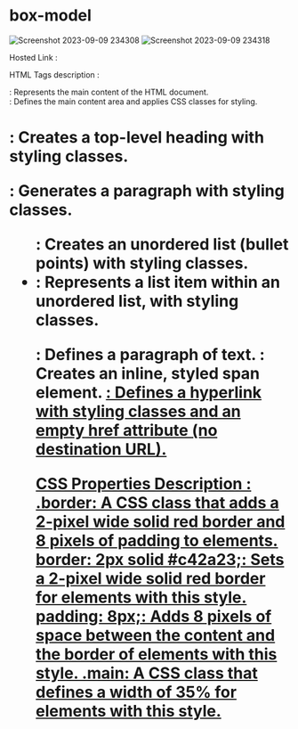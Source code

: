 # box-model
![Screenshot 2023-09-09 234308](https://github.com/jaideepsingh0085/box-model/assets/128147644/f7a7cb31-fcac-444c-a84e-4ca598be2dbc)
![Screenshot 2023-09-09 234318](https://github.com/jaideepsingh0085/box-model/assets/128147644/1e0a4a50-50d6-4f54-83aa-7d455030f835)

Hosted Link :

 HTML Tags description :
<body>: Represents the main content of the HTML document.
<main class="main border">: Defines the main content area and applies CSS classes for styling.
<h1 class="head border">: Creates a top-level heading with styling classes.
<p class="para border">: Generates a paragraph with styling classes.
<ul class="un border">: Creates an unordered list (bullet points) with styling classes.
<li class="list border">: Represents a list item within an unordered list, with styling classes.
<p>: Defines a paragraph of text.
<span class="button border">: Creates an inline, styled span element.
<a class="link border" href="">: Defines a hyperlink with styling classes and an empty href attribute (no destination URL).

CSS Properties Description :
.border: A CSS class that adds a 2-pixel wide solid red border and 8 pixels of padding to elements.
border: 2px solid #c42a23;: Sets a 2-pixel wide solid red border for elements with this style.
padding: 8px;: Adds 8 pixels of space between the content and the border of elements with this style.
.main: A CSS class that defines a width of 35% for elements with this style.
